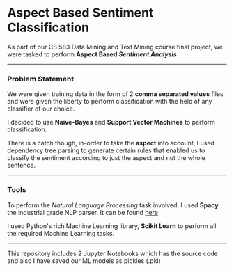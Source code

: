 # Aspect Based Sentiment Classification

As part of our CS 583 Data Mining and Text Mining course final project, we were tasked to perform **Aspect Based *Sentiment Analysis***

---
### Problem Statement

We were given training data in the form of 2 **comma separated values** files and were given the liberty to perform classification with the help of any classifier of our choice.

I decided to use **Naïve-Bayes** and **Support Vector Machines** to perform classification.

There is a catch though, in-order to take the **aspect** into account, I used dependency tree parsing to generate certain rules that enabled us to classify the sentiment according to just the aspect and not the whole sentence.

---
### Tools

To perform the *Natural Language Processing* task involved, I used **Spacy** the industrial grade NLP parser. It can be found [here](https://spacy.io/)

I used Python's rich Machine Learning library, **Scikit Learn** to perform all the required Machine Learning tasks.

---

This repository includes 2 Jupyter Notebooks which has the source code and also I have saved our ML models as pickles (.pkl)
